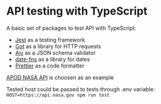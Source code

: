 # API testing with TypeScript

A basic set of packages to test API with TypeScript:

- [Jest](https://jestjs.io) as a testing framework
- [Got](https://github.com/sindresorhus/got) as a library for HTTP requests
- [Ajv](https://ajv.js.org) as a JSON schema validator
- [date-fns](https://date-fns.org) as a library for dates
- [Prettier](https://prettier.io) as a code formatter

[APOD NASA API](https://api.nasa.gov) is choosen as an example

Tested host could be passed to tests through .env variable:
`HOST=https://api.nasa.gov npm run test`
